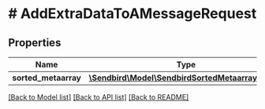 # # AddExtraDataToAMessageRequest

## Properties

Name | Type | Description | Notes
------------ | ------------- | ------------- | -------------
**sorted_metaarray** | [**\Sendbird\Model\SendbirdSortedMetaarrayInner[]**](SendbirdSortedMetaarrayInner.md) |  |

[[Back to Model list]](../../README.md#models) [[Back to API list]](../../README.md#endpoints) [[Back to README]](../../README.md)
